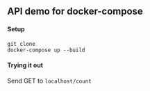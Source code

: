 ## API demo for docker-compose

#### Setup

```
git clone
docker-compose up --build
```

#### Trying it out

Send GET to `localhost/count`